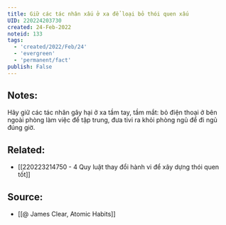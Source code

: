 ```yaml
---
title: Giữ các tác nhân xấu ở xa để loại bỏ thói quen xấu
UID: 220224203730
created: 24-Feb-2022
noteid: 133
tags:
  - 'created/2022/Feb/24'
  - 'evergreen'
  - 'permanent/fact'
publish: False
---
```

## Notes:
Hãy giữ các tác nhân gây hại ở xa tầm tay, tầm mắt: bỏ điện thoại ở bên ngoài phòng làm việc để tập trung, đưa tivi ra khỏi phòng ngủ để đi ngủ đúng giờ.

## Related:
- [[220223214750 - 4 Quy luật thay đổi hành vi để xây dựng thói quen tốt]]

## Source:
- [[@ James Clear, Atomic Habits]]




